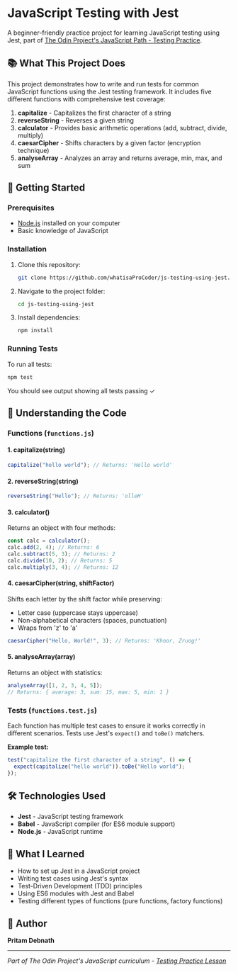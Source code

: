 # JavaScript Testing with Jest

A beginner-friendly practice project for learning JavaScript testing using Jest, part of [The Odin Project's JavaScript Path - Testing Practice](https://www.theodinproject.com/lessons/node-path-javascript-testing-practice).

## 📚 What This Project Does

This project demonstrates how to write and run tests for common JavaScript functions using the Jest testing framework. It includes five different functions with comprehensive test coverage:

1. **capitalize** - Capitalizes the first character of a string
2. **reverseString** - Reverses a given string
3. **calculator** - Provides basic arithmetic operations (add, subtract, divide, multiply)
4. **caesarCipher** - Shifts characters by a given factor (encryption technique)
5. **analyseArray** - Analyzes an array and returns average, min, max, and sum

## 🚀 Getting Started

### Prerequisites

- [Node.js](https://nodejs.org/) installed on your computer
- Basic knowledge of JavaScript

### Installation

1. Clone this repository:

   ```bash
   git clone https://github.com/whatisaProCoder/js-testing-using-jest.git
   ```

2. Navigate to the project folder:

   ```bash
   cd js-testing-using-jest
   ```

3. Install dependencies:
   ```bash
   npm install
   ```

### Running Tests

To run all tests:

```bash
npm test
```

You should see output showing all tests passing ✓

## 📖 Understanding the Code

### Functions (`functions.js`)

#### 1. capitalize(string)

```javascript
capitalize("hello world"); // Returns: 'Hello world'
```

#### 2. reverseString(string)

```javascript
reverseString("Hello"); // Returns: 'olleH'
```

#### 3. calculator()

Returns an object with four methods:

```javascript
const calc = calculator();
calc.add(2, 4); // Returns: 6
calc.subtract(5, 3); // Returns: 2
calc.divide(10, 2); // Returns: 5
calc.multiply(3, 4); // Returns: 12
```

#### 4. caesarCipher(string, shiftFactor)

Shifts each letter by the shift factor while preserving:

- Letter case (uppercase stays uppercase)
- Non-alphabetical characters (spaces, punctuation)
- Wraps from 'z' to 'a'

```javascript
caesarCipher("Hello, World!", 3); // Returns: 'Khoor, Zruog!'
```

#### 5. analyseArray(array)

Returns an object with statistics:

```javascript
analyseArray([1, 2, 3, 4, 5]);
// Returns: { average: 3, sum: 15, max: 5, min: 1 }
```

### Tests (`functions.test.js`)

Each function has multiple test cases to ensure it works correctly in different scenarios. Tests use Jest's `expect()` and `toBe()` matchers.

**Example test:**

```javascript
test("capitalize the first character of a string", () => {
  expect(capitalize("hello world")).toBe("Hello world");
});
```

## 🛠️ Technologies Used

- **Jest** - JavaScript testing framework
- **Babel** - JavaScript compiler (for ES6 module support)
- **Node.js** - JavaScript runtime

## 📝 What I Learned

- How to set up Jest in a JavaScript project
- Writing test cases using Jest's syntax
- Test-Driven Development (TDD) principles
- Using ES6 modules with Jest and Babel
- Testing different types of functions (pure functions, factory functions)

## 👤 Author

**Pritam Debnath**

---

_Part of The Odin Project's JavaScript curriculum - [Testing Practice Lesson](https://www.theodinproject.com/lessons/node-path-javascript-testing-practice)_
